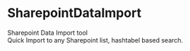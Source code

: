 # SharepointDataImport
Sharepoint Data Import tool<br>
Quick Import to any Sharepoint list, hashtabel based search.
